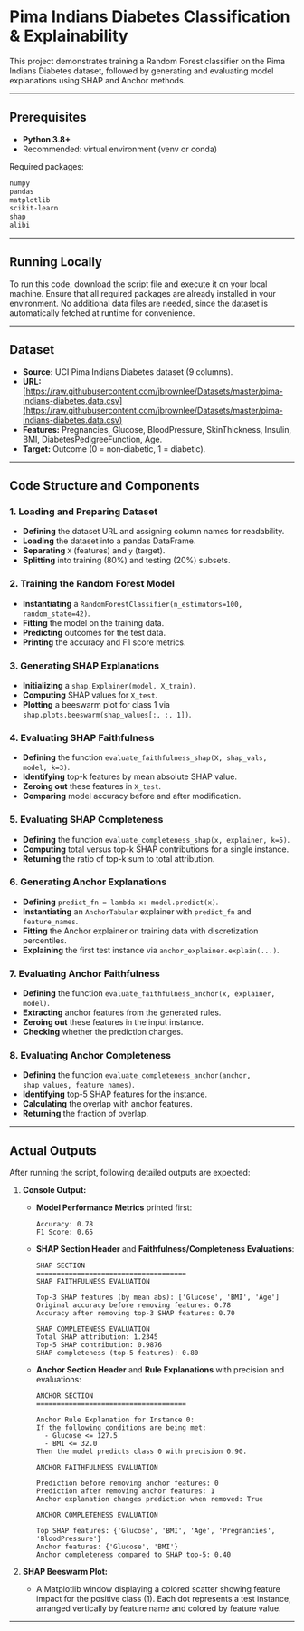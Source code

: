 # Pima Indians Diabetes Classification & Explainability

This project demonstrates training a Random Forest classifier on the Pima Indians Diabetes dataset, followed by generating and evaluating model explanations using SHAP and Anchor methods.

---

## Prerequisites

- **Python 3.8+**
- Recommended: virtual environment (venv or conda)

Required packages:

```bash
numpy
pandas
matplotlib
scikit-learn
shap
alibi
```

---

## Running Locally

To run this code, download the script file and execute it on your local machine. Ensure that all required packages are already installed in your environment. No additional data files are needed, since the dataset is automatically fetched at runtime for convenience.

---

## Dataset

- **Source:** UCI Pima Indians Diabetes dataset (9 columns).
- **URL:** [https://raw.githubusercontent.com/jbrownlee/Datasets/master/pima-indians-diabetes.data.csv](https://raw.githubusercontent.com/jbrownlee/Datasets/master/pima-indians-diabetes.data.csv)
- **Features:** Pregnancies, Glucose, BloodPressure, SkinThickness, Insulin, BMI, DiabetesPedigreeFunction, Age.
- **Target:** Outcome (0 = non‑diabetic, 1 = diabetic).

---

## Code Structure and Components

### 1. Loading and Preparing Dataset

- **Defining** the dataset URL and assigning column names for readability.
- **Loading** the dataset into a pandas DataFrame.
- **Separating** `X` (features) and `y` (target).
- **Splitting** into training (80%) and testing (20%) subsets.

### 2. Training the Random Forest Model

- **Instantiating** a `RandomForestClassifier(n_estimators=100, random_state=42)`.
- **Fitting** the model on the training data.
- **Predicting** outcomes for the test data.
- **Printing** the accuracy and F1 score metrics.

### 3. Generating SHAP Explanations

- **Initializing** a `shap.Explainer(model, X_train)`.
- **Computing** SHAP values for `X_test`.
- **Plotting** a beeswarm plot for class 1 via `shap.plots.beeswarm(shap_values[:, :, 1])`.

### 4. Evaluating SHAP Faithfulness

- **Defining** the function `evaluate_faithfulness_shap(X, shap_vals, model, k=3)`.
- **Identifying** top-k features by mean absolute SHAP value.
- **Zeroing out** these features in `X_test`.
- **Comparing** model accuracy before and after modification.

### 5. Evaluating SHAP Completeness

- **Defining** the function `evaluate_completeness_shap(x, explainer, k=5)`.
- **Computing** total versus top-k SHAP contributions for a single instance.
- **Returning** the ratio of top-k sum to total attribution.

### 6. Generating Anchor Explanations

- **Defining** `predict_fn = lambda x: model.predict(x)`.
- **Instantiating** an `AnchorTabular` explainer with `predict_fn` and `feature_names`.
- **Fitting** the Anchor explainer on training data with discretization percentiles.
- **Explaining** the first test instance via `anchor_explainer.explain(...)`.

### 7. Evaluating Anchor Faithfulness

- **Defining** the function `evaluate_faithfulness_anchor(x, explainer, model)`.
- **Extracting** anchor features from the generated rules.
- **Zeroing out** these features in the input instance.
- **Checking** whether the prediction changes.

### 8. Evaluating Anchor Completeness

- **Defining** the function `evaluate_completeness_anchor(anchor, shap_values, feature_names)`.
- **Identifying** top-5 SHAP features for the instance.
- **Calculating** the overlap with anchor features.
- **Returning** the fraction of overlap.

---

## Actual Outputs

After running the script, following detailed outputs are expected:

1. **Console Output:**

   - **Model Performance Metrics** printed first:
     ```
     Accuracy: 0.78
     F1 Score: 0.65
     ```
   - **SHAP Section Header** and **Faithfulness/Completeness Evaluations**:
     ```
     SHAP SECTION
     =====================================
     SHAP FAITHFULNESS EVALUATION

     Top-3 SHAP features (by mean abs): ['Glucose', 'BMI', 'Age']
     Original accuracy before removing features: 0.78
     Accuracy after removing top-3 SHAP features: 0.70

     SHAP COMPLETENESS EVALUATION
     Total SHAP attribution: 1.2345
     Top-5 SHAP contribution: 0.9876
     SHAP completeness (top-5 features): 0.80
     ```
   - **Anchor Section Header** and **Rule Explanations** with precision and evaluations:
     ```
     ANCHOR SECTION
     =====================================

     Anchor Rule Explanation for Instance 0:
     If the following conditions are being met:
       - Glucose <= 127.5
       - BMI <= 32.0
     Then the model predicts class 0 with precision 0.90.

     ANCHOR FAITHFULNESS EVALUATION

     Prediction before removing anchor features: 0
     Prediction after removing anchor features: 1
     Anchor explanation changes prediction when removed: True

     ANCHOR COMPLETENESS EVALUATION

     Top SHAP features: {'Glucose', 'BMI', 'Age', 'Pregnancies', 'BloodPressure'}
     Anchor features: {'Glucose', 'BMI'}
     Anchor completeness compared to SHAP top-5: 0.40
     ```

2. **SHAP Beeswarm Plot:**

   - A Matplotlib window displaying a colored scatter showing feature impact for the positive class (1). Each dot represents a test instance, arranged vertically by feature name and colored by feature value.

---

##

